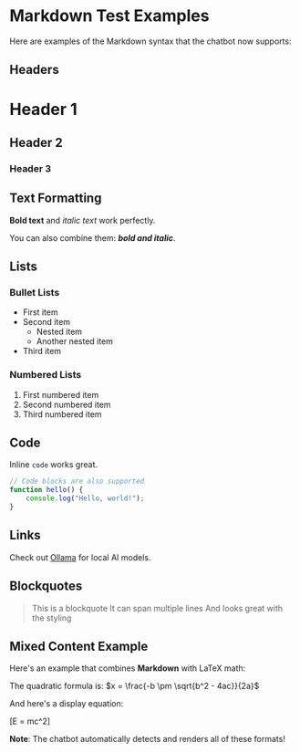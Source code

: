 # Markdown Test Examples

Here are examples of the Markdown syntax that the chatbot now supports:

## Headers
# Header 1
## Header 2  
### Header 3

## Text Formatting
**Bold text** and *italic text* work perfectly.

You can also combine them: ***bold and italic***.

## Lists

### Bullet Lists
* First item
* Second item
  * Nested item
  * Another nested item
* Third item

### Numbered Lists
1. First numbered item
2. Second numbered item
3. Third numbered item

## Code
Inline `code` works great.

```javascript
// Code blocks are also supported
function hello() {
    console.log("Hello, world!");
}
```

## Links
Check out [Ollama](https://ollama.ai/) for local AI models.

## Blockquotes
> This is a blockquote
> It can span multiple lines
> And looks great with the styling

## Mixed Content Example
Here's an example that combines **Markdown** with LaTeX math:

The quadratic formula is: $x = \frac{-b \pm \sqrt{b^2 - 4ac}}{2a}$

And here's a display equation:

\[E = mc^2\]

**Note**: The chatbot automatically detects and renders all of these formats! 